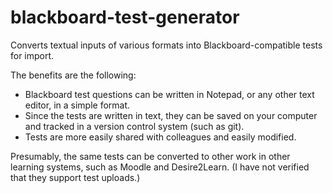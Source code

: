 blackboard-test-generator
=========================

Converts textual inputs of various formats into Blackboard-compatible
tests for import.

The benefits are the following:
- Blackboard test questions can be written in Notepad, or any other
  text editor, in a simple format.
- Since the tests are written in text, they can be saved on your
  computer and tracked in a version control system (such as git).
- Tests are more easily shared with colleagues and easily modified.

Presumably, the same tests can be converted to other work in other
learning systems, such as Moodle and Desire2Learn. (I have not
verified that they support test uploads.)
